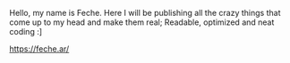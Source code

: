 Hello, my name is Feche.
Here I will be publishing all the crazy things that come up to my head and make them real;
Readable, optimized and neat coding :]

https://feche.ar/
